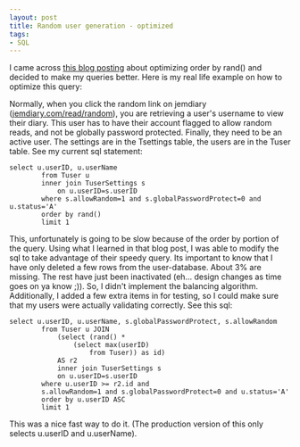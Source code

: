 ```yaml
---
layout: post
title: Random user generation - optimized
tags:
- SQL
---
```


I came across [this blog posting](http://jan.kneschke.de/projects/mysql/order-by-rand) about optimizing order by rand() and decided to make my queries better.  Here is my real life example on how to optimize this query:

Normally, when you click the random link on jemdiary ([jemdiary.com/read/random](http://www.jemdiary.com/read/random)), you are retrieving a user's username to view their diary.  This user has to have their account flagged to allow random reads, and not be globally password protected.  Finally, they need to be an active user.  The settings are in the Tsettings table, the users are in the Tuser table.  See my current sql statement:
    
    select u.userID, u.userName
    		from Tuser u
    		inner join TuserSettings s
    			on u.userID=s.userID
    		where s.allowRandom=1 and s.globalPasswordProtect=0 and u.status='A'
    		order by rand()
    		limit 1

This, unfortunately is going to be slow because of the order by portion of the query.  Using what I learned in that blog post, I was able to modify the sql to take advantage of their speedy query.  Its important to know that I have only deleted a few rows from the user-database.  About 3% are missing.  The rest have just been inactivated (eh... design changes as time goes on ya know ;)).  So, I didn't implement the balancing algorithm.  Additionally, I added a few extra items in for testing, so I could make sure that my users were actually validating correctly.  See this sql:

    select u.userID, u.userName, s.globalPasswordProtect, s.allowRandom
    		from Tuser u JOIN
    			(select (rand() *
    				(select max(userID)
    					from Tuser)) as id)
    			AS r2
    			inner join TuserSettings s
    			on u.userID=s.userID
    		where u.userID >= r2.id and
    		s.allowRandom=1 and s.globalPasswordProtect=0 and u.status='A'
    		order by u.userID ASC
    		limit 1

This was a nice fast way to do it.  (The production version of this only selects u.userID and u.userName).
